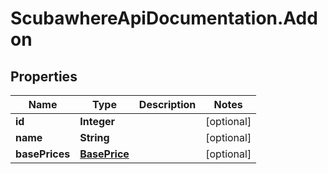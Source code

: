 # ScubawhereApiDocumentation.Addon

## Properties
Name | Type | Description | Notes
------------ | ------------- | ------------- | -------------
**id** | **Integer** |  | [optional] 
**name** | **String** |  | [optional] 
**basePrices** | [**BasePrice**](BasePrice.md) |  | [optional] 


